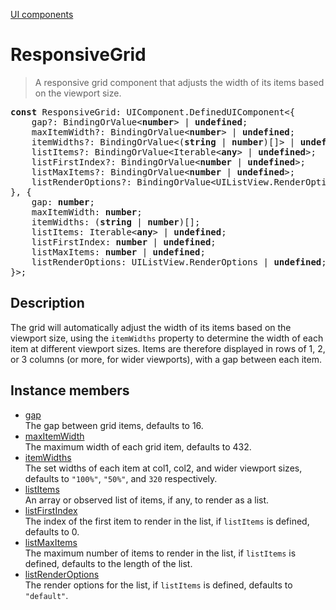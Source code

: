 [UI components](../index.md)

# ResponsiveGrid

> A responsive grid component that adjusts the width of its items based on the viewport size.

<pre class="docgen_signature"><b>const</b> ResponsiveGrid: UIComponent.DefinedUIComponent&lt;{<br>    gap?: BindingOrValue&lt;<b>number</b>&gt; | <b>undefined</b>;<br>    maxItemWidth?: BindingOrValue&lt;<b>number</b>&gt; | <b>undefined</b>;<br>    itemWidths?: BindingOrValue&lt;(<b>string</b> | <b>number</b>)[]&gt; | <b>undefined</b>;<br>    listItems?: BindingOrValue&lt;Iterable&lt;<b>any</b>&gt; | <b>undefined</b>&gt;;<br>    listFirstIndex?: BindingOrValue&lt;<b>number</b> | <b>undefined</b>&gt;;<br>    listMaxItems?: BindingOrValue&lt;<b>number</b> | <b>undefined</b>&gt;;<br>    listRenderOptions?: BindingOrValue&lt;UIListView.RenderOptions | <b>undefined</b>&gt;;<br>}, {<br>    gap: <b>number</b>;<br>    maxItemWidth: <b>number</b>;<br>    itemWidths: (<b>string</b> | <b>number</b>)[];<br>    listItems: Iterable&lt;<b>any</b>&gt; | <b>undefined</b>;<br>    listFirstIndex: <b>number</b> | <b>undefined</b>;<br>    listMaxItems: <b>number</b> | <b>undefined</b>;<br>    listRenderOptions: UIListView.RenderOptions | <b>undefined</b>;<br>}&gt;;</pre>

## Description

The grid will automatically adjust the width of its items based on the viewport size, using the `itemWidths` property to determine the width of each item at different viewport sizes. Items are therefore displayed in rows of 1, 2, or 3 columns (or more, for wider viewports), with a gap between each item.

## Instance members

- [<!--{ref:property}-->gap](ResponsiveGrid_gap.md) \
    The gap between grid items, defaults to 16.
- [<!--{ref:property}-->maxItemWidth](ResponsiveGrid_maxItemWidth.md) \
    The maximum width of each grid item, defaults to 432.
- [<!--{ref:property}-->itemWidths](ResponsiveGrid_itemWidths.md) \
    The set widths of each item at col1, col2, and wider viewport sizes, defaults to `"100%"`, `"50%"`, and `320` respectively.
- [<!--{ref:property}-->listItems](ResponsiveGrid_listItems.md) \
    An array or observed list of items, if any, to render as a list.
- [<!--{ref:property}-->listFirstIndex](ResponsiveGrid_listFirstIndex.md) \
    The index of the first item to render in the list, if `listItems` is defined, defaults to 0.
- [<!--{ref:property}-->listMaxItems](ResponsiveGrid_listMaxItems.md) \
    The maximum number of items to render in the list, if `listItems` is defined, defaults to the length of the list.
- [<!--{ref:property}-->listRenderOptions](ResponsiveGrid_listRenderOptions.md) \
    The render options for the list, if `listItems` is defined, defaults to `"default"`.